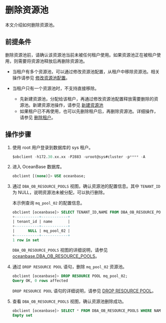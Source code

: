 # 删除资源池

本文介绍如何删除资源池。

## 前提条件

删除资源池前，请确认该资源池当前未被任何租户使用。如果资源池正在被租户使用，则需要将资源池释放后再删除资源池。

* 当租户有多个资源池，可以通过修改资源池配置，从租户中移除资源池。相关操作请参见 [修改资源池配置](9.modify-resource-pool-properties.md)。

* 当租户只有一个资源池时，不支持直接移除。

  * 先新建资源池，分配给该租户，再通过修改资源池配置释放需要删除的资源池。新建资源池操作，请参见 [新建资源池](2.create-resource-pool.md)
  * 如果租户已不再使用，也可以先删除租户后，再删除资源池。详细操作，请参见 [删除租户](12.delete-tenant.md)。

## 操作步骤

1. 使用 root 用户登录到数据库的 sys 租户。

    ```sql
    $obclient -h172.30.xx.xx -P2883 -uroot@sys#cluster -p**** -A
    ```

2. 进入 OceanBase 数据库。

    ```sql
    obclient [(none)]> USE oceanbase;
    ```

3. 通过 `DBA_OB_RESOURCE_POOLS` 视图，确认资源池的配置信息。其中 `TENANT_ID` 为 NULL，说明资源池未被分配，可以执行删除。

   本示例查询 `mq_pool_02` 的配置信息。

    ```sql
    obclient [oceanbase]> SELECT TENANT_ID,NAME FROM DBA_OB_RESOURCE_POOLS WHERE NAME = 'mq_pool_02';
    +-----------+------------+
    | tenant_id | name       |
    +-----------+------------+
    |      NULL | mq_pool_02 |
    +-----------+------------+
    1 row in set
    ```

    `DBA_OB_RESOURCE_POOLS` 视图的详细说明，请参见 [oceanbase.DBA_OB_RESOURCE_POOLS](../../../7.reference/5.system-reference/4.system-view-of-mysql-mode/2.dictionary-view-of-mysql-mode/47.oceanbase-dba_ob_resource_pools-of-mysql-mode.md)。

4. 通过 `DROP RESOURCE POOL` 语句，删除 `mq_pool_02` 资源池。

    ```sql
    obclient [oceanbase]> DROP RESOURCE POOL mq_pool_02;
    Query OK, 0 rows affected 
    ```

    `DROP RESOURCE POOL` 语句的详细说明，请参见 [DROP RESOURCE POOL](../../../7.reference/4.development-guide-refactoring/1.sql-syntax/1.system-tenants/9.drop-resource-pool.md)。

5. 查看 `DBA_OB_RESOURCE_POOLS` 视图，确认资源池删除成功。

    ```sql
    obclient [oceanbase]> SELECT * FROM DBA_OB_RESOURCE_POOLS WHERE NAME = 'mq_pool_02';
    Empty set
    ```
